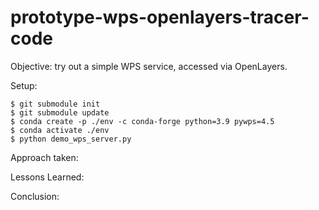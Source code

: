 # prototype-wps-openlayers-tracer-code

Objective: try out a simple WPS service, accessed via OpenLayers.

Setup:

    $ git submodule init
    $ git submodule update
    $ conda create -p ./env -c conda-forge python=3.9 pywps=4.5
    $ conda activate ./env
    $ python demo_wps_server.py

Approach taken:

Lessons Learned:

Conclusion:
